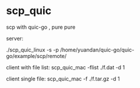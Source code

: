 # scp_quic
scp with quic-go , pure pure


server:

./scp_quic_linux -s -p /home/yuandan/quic-go/quic-go/example/scp/remote/


client with file list:
scp_quic_mac -flist ./f.dat -d 1

client single file:
scp_quic_mac -f ./f.tar.gz -d 1
